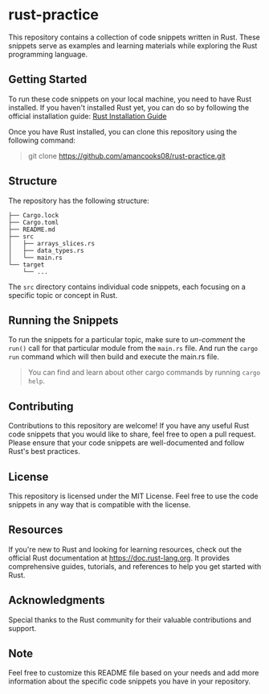 # rust-practice
This repository contains a collection of code snippets written in Rust. These snippets serve as examples and learning materials while exploring the Rust programming language.

## Getting Started
To run these code snippets on your local machine, you need to have Rust installed. If you haven't installed Rust yet, you can do so by following the official installation guide: [Rust Installation Guide](https://www.rust-lang.org/tools/install)

Once you have Rust installed, you can clone this repository using the following command:
> git clone https://github.com/amancooks08/rust-practice.git

## Structure
The repository has the following structure:
```
├── Cargo.lock
├── Cargo.toml
├── README.md
├── src
│   ├── arrays_slices.rs
│   ├── data_types.rs
│   └── main.rs
└── target
    └── ...
```
The `src` directory contains individual code snippets, each focusing on a specific topic or concept in Rust.

## Running the Snippets
To run the snippets for a particular topic, make sure to *un-comment* the `run()` call for that particular module from the `main.rs` file.
And run the `cargo run` command which will then build and execute the main.rs file.
>You can find and learn about other cargo commands by running `cargo help`.

## Contributing
Contributions to this repository are welcome! If you have any useful Rust code snippets that you would like to share, feel free to open a pull request. Please ensure that your code snippets are well-documented and follow Rust's best practices.

## License
This repository is licensed under the MIT License. Feel free to use the code snippets in any way that is compatible with the license.

## Resources
If you're new to Rust and looking for learning resources, check out the official Rust documentation at https://doc.rust-lang.org. It provides comprehensive guides, tutorials, and references to help you get started with Rust.

## Acknowledgments
Special thanks to the Rust community for their valuable contributions and support.

## Note
Feel free to customize this README file based on your needs and add more information about the specific code snippets you have in your repository.